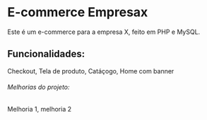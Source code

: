 # E-commerce Empresax

Este é um e-commerce para a empresa X, feito em PHP e MySQL.

## Funcionalidades:

Checkout, Tela de produto, Catáçogo, Home com banner

###### Melhorias do projeto:

Melhoria 1, melhoria 2